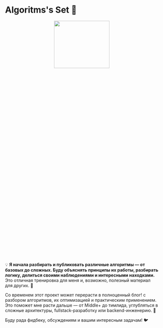 # Algoritms's Set 🐝

<div align="center"><img src="https://github.com/juliaDooby/JS_Algoritms/blob/main/assets/images/Cover-algoritms.jpg?raw=true" width="60%" height="20%"></img></div>

💡 **Я начала разбирать и публиковать различные алгоритмы — от базовых до сложных. 
Буду объяснять принципы их работы, разбирать логику, делиться своими наблюдениями и интересными находками.** 
Это отличная тренировка для меня и, возможно, полезный материал для других. 🐥  

Со временем этот проект может перерасти в полноценный блог! с разбором алгоритмов, их оптимизацией и практическим применением. Это поможет мне расти дальше — от Middle+ до тимлида, углубляться в сложные архитектуры, fullstack-разработку или backend-инженерию. 🐧

Буду рада фидбеку, обсуждениям и вашим интересным задачам! 🐦
